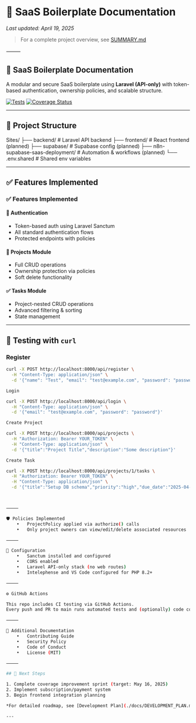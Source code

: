 # 🧱 SaaS Boilerplate Documentation  
*Last updated: April 19, 2025*  

> For a complete project overview, see [SUMMARY.md](./SUMMARY.md)

⸻

## 📌 SaaS Boilerplate Documentation

A modular and secure SaaS boilerplate using **Laravel (API-only)** with token-based authentication, ownership policies, and scalable structure.

[![Tests](https://github.com/mmourani/laravel-api-boilerplate/actions/workflows/tests.yml/badge.svg)](https://github.com/mmourani/laravel-api-boilerplate/actions/workflows/tests.yml)
[![Coverage Status](https://coveralls.io/repos/github/mmourani/laravel-api-boilerplate/badge.svg?branch=main)](https://coveralls.io/github/mmourani/laravel-api-boilerplate?branch=main)

---

## 📁 Project Structure

Sites/
├── backend/ # Laravel API backend
├── frontend/ # React frontend (planned)
├── supabase/ # Supabase config (planned)
├── n8n-supabase-saas-deployment/ # Automation & workflows (planned)
└── .env.shared # Shared env variables

---

## ✅ Features Implemented

### ✅ Features Implemented  

#### 🔐 Authentication  
- Token-based auth using Laravel Sanctum  
- All standard authentication flows  
- Protected endpoints with policies  

#### 📁 Projects Module  
- Full CRUD operations  
- Ownership protection via policies  
- Soft delete functionality  

#### ✅ Tasks Module  
- Project-nested CRUD operations  
- Advanced filtering & sorting  
- State management  

---

## 🧪 Testing with `curl`

### Register

```bash
curl -X POST http://localhost:8000/api/register \
  -H "Content-Type: application/json" \
  -d '{"name": "Test", "email": "test@example.com", "password": "password"}'

Login

curl -X POST http://localhost:8000/api/login \
  -H "Content-Type: application/json" \
  -d '{"email": "test@example.com", "password": "password"}'

Create Project

curl -X POST http://localhost:8000/api/projects \
  -H "Authorization: Bearer YOUR_TOKEN" \
  -H "Content-Type: application/json" \
  -d '{"title":"Project Title","description":"Some description"}'

Create Task

curl -X POST http://localhost:8000/api/projects/1/tasks \
  -H "Authorization: Bearer YOUR_TOKEN" \
  -H "Content-Type: application/json" \
  -d '{"title":"Setup DB schema","priority":"high","due_date":"2025-04-25"}'



⸻

🛡 Policies Implemented
	•	ProjectPolicy applied via authorize() calls
	•	Only project owners can view/edit/delete associated resources

⸻

🔧 Configuration
	•	Sanctum installed and configured
	•	CORS enabled
	•	Laravel API-only stack (no web routes)
	•	Intelephense and VS Code configured for PHP 8.2+

⸻

⚙️ GitHub Actions

This repo includes CI testing via GitHub Actions.
Every push and PR to main runs automated tests and (optionally) code coverage with Coveralls.

⸻

📄 Additional Documentation
	•	Contributing Guide
	•	Security Policy
	•	Code of Conduct
	•	License (MIT)

⸻

## 🚧 Next Steps  

1. Complete coverage improvement sprint (target: May 16, 2025)  
2. Implement subscription/payment system  
3. Begin frontend integration planning  

*For detailed roadmap, see [Development Plan](./docs/DEVELOPMENT_PLAN.md)*  

---
```
